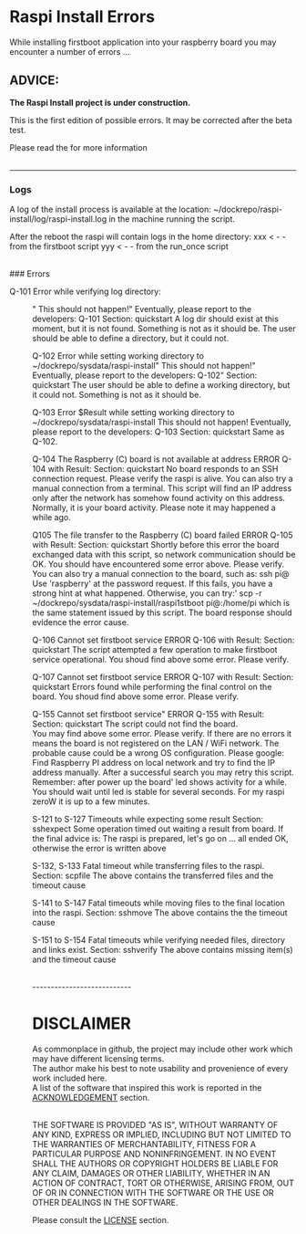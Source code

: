 # Raspi Install Errors

While installing firstboot application into your raspberry board you may encounter a number of errors ...
<br />



ADVICE:
----

**The Raspi Install project is under construction.**  

This is the first edition of possible errors. It may be corrected after the beta test.

Please read the <link to README.md> for more information  
<br/>

----

### Logs

A log of the install process is available at the location:
    ~/dockrepo/raspi-install/log/raspi-install.log
in the machine running the script.

After the reboot the raspi will contain logs in the home directory:
xxx
 < - - from the firstboot script
yyy
 < - - from the run_once script


<br />
### Errors


Q-101
  Error <xx> while verifying log directory: <Dir name>"
  This should not happen!"
  Eventually, please report to the developers: Q-101
  Section: quickstart
A log dir should exist at this moment, but it is not found. Something is not as it should be. The user should be able to define a directory, but it could not.

Q-102
  Error <xx> while setting working directory to ~/dockrepo/sysdata/raspi-install"
  This should not happen!"
  Eventually, please report to the developers: Q-102"
  Section: quickstart
The user should be able to define a working directory, but it could not. Something is not as it should be.    

Q-103
  Error $Result while setting working directory to ~/dockrepo/sysdata/raspi-install
  This should not happen!
  Eventually, please report to the developers: Q-103
  Section: quickstart
Same as Q-102.

  Q-104
  The Raspberry (C) board is not available at address <RaspiIp>
  ERROR Q-104 with Result: <xx>
  Section: quickstart
No board responds to an SSH connection request.
Please verify the raspi is alive. You can also try a manual connection from a terminal.
This script will find an IP address only after the network has somehow found activity on this address. Normally, it is your board activity. Please note it may happened a while ago.

  Q105
  The file transfer to the Raspberry (C) board failed
  ERROR Q-105 with Result: <xx>
  Section: quickstart
 Shortly before this error the board exchanged data with this script, so network communication should be OK.
You should have encountered some error above. Please verify.
You can also try a manual connection to the board, such as:
   ssh pi@<Board IP address>
Use 'raspberry' at the password request.
If this fails, you have a strong hint at what happened.
Otherwise, you can try:'
    scp -r ~/dockrepo/sysdata/raspi-install/raspi1stboot pi@<board IP address>:/home/pi
which is the same statement issued by this script. The board response should evidence the error cause.



  Q-106
  Cannot set firstboot service
  ERROR Q-106 with Result: <xx>
  Section: quickstart
The script attempted a few operation to make firstboot service operational.
You shoud find above some error. Please verify.



  Q-107
  Cannot set firstboot service
  ERROR Q-107 with Result: 
  Section: quickstart
Errors found while performing the final control on the board.
You shoud find above some error. Please verify.



  Q-155
  Cannot set firstboot service"
  ERROR Q-155 with Result: 
  Section: quickstart
The script could not find the board.  
You may find above some error. Please verify.
If there are no errors it means the board is not registered on the LAN / WiFi network.
The probable cause could be a wrong OS configuration. Please google:
  Find Raspberry PI address on local network
and try to find the IP address manually.
After a successful search you may retry this script.
Remember: after power up the board' led shows activity for a while. 
You should wait until led is stable for several seconds.
For my raspi zeroW it is up to a few minutes.



   S-121 to S-127
   Timeouts while expecting some result
    Section: sshexpect
   Some operation timed out waiting a result from board. 
   If the final advice is:
       The raspi is prepared, let's go on ...
   all ended OK, otherwise the error is written above



  S-132, S-133
     Fatal timeout while transferring files to the raspi.
     Section: scpfile
  The above contains the transferred files and the timeout cause



  S-141 to S-147
   Fatal timeouts while moving files to the final location into the raspi.
   Section: sshmove
 The above contains the the timeout cause



  S-151 to S-154
  Fatal timeouts while verifying needed files, directory and links exist.
   Section: sshverify
 The above contains missing item(s) and the timeout cause






<br />
---------------------------

# DISCLAIMER

As commonplace in github, the project may include other work which may have different licensing terms.  
The author make his best to note usability and provenience of every work included here.  
A list of the software that inspired this work is reported in the [ACKNOWLEDGEMENT](https://github.com/fpirri/gothings-raspi-install/blob/master/ACKNOWLEDGEMENT.md) section.  
<br/>

THE SOFTWARE IS PROVIDED "AS IS", WITHOUT WARRANTY OF ANY KIND, EXPRESS OR
IMPLIED, INCLUDING BUT NOT LIMITED TO THE WARRANTIES OF MERCHANTABILITY,
FITNESS FOR A PARTICULAR PURPOSE AND NONINFRINGEMENT. IN NO EVENT SHALL THE
AUTHORS OR COPYRIGHT HOLDERS BE LIABLE FOR ANY CLAIM, DAMAGES OR OTHER
LIABILITY, WHETHER IN AN ACTION OF CONTRACT, TORT OR OTHERWISE, ARISING FROM,
OUT OF OR IN CONNECTION WITH THE SOFTWARE OR THE USE OR OTHER DEALINGS IN THE
SOFTWARE.

Please consult the [LICENSE](https://github.com/fpirri/gothings-raspi-install/blob/master/LICENSE) section.
